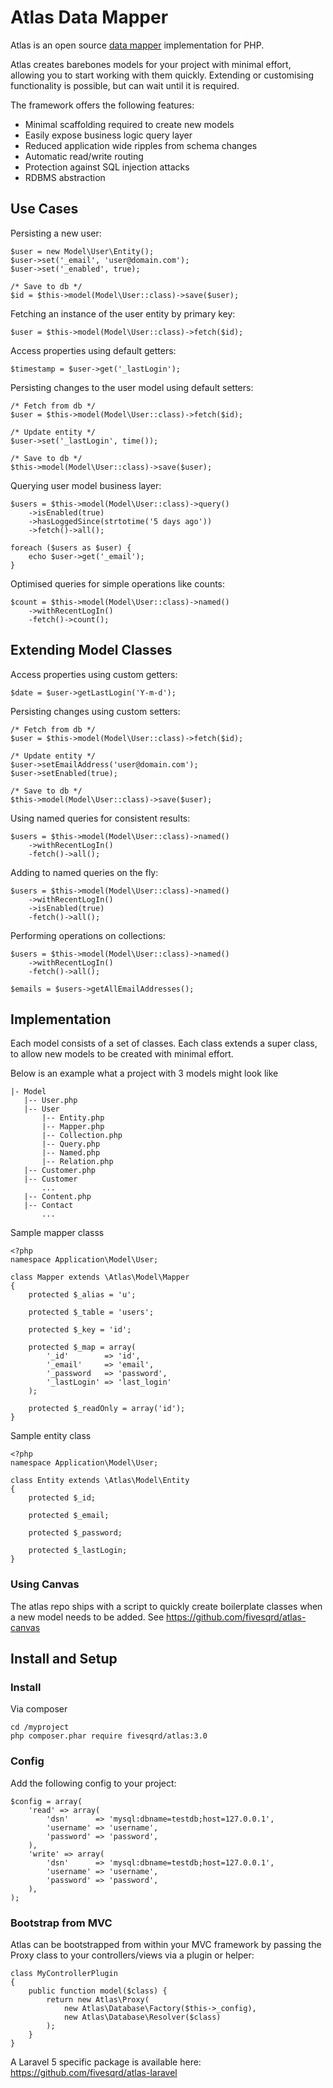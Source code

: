 # Atlas Data Mapper

Atlas is an open source [data mapper](https://en.wikipedia.org/wiki/Data_mapper_pattern) implementation for PHP. 

Atlas creates barebones models for your project with minimal effort, allowing you to start working with them quickly. Extending or customising functionality is possible, but can wait until it is required. 

The framework offers the following features:
- Minimal scaffolding required to create new models
- Easily expose business logic query layer
- Reduced application wide ripples from schema changes
- Automatic read/write routing
- Protection against SQL injection attacks
- RDBMS abstraction

## Use Cases ##
Persisting a new user:
```
$user = new Model\User\Entity();
$user->set('_email', 'user@domain.com');
$user->set('_enabled', true);

/* Save to db */
$id = $this->model(Model\User::class)->save($user);
```

Fetching an instance of the user entity by primary key:
```
$user = $this->model(Model\User::class)->fetch($id);
```

Access properties using default getters:
```
$timestamp = $user->get('_lastLogin');
```

Persisting changes to the user model using default setters:
```
/* Fetch from db */
$user = $this->model(Model\User::class)->fetch($id);

/* Update entity */
$user->set('_lastLogin', time());

/* Save to db */
$this->model(Model\User::class)->save($user);
```

Querying user model business layer:
```
$users = $this->model(Model\User::class)->query()
    ->isEnabled(true)
    ->hasLoggedSince(strtotime('5 days ago'))
    ->fetch()->all();
    
foreach ($users as $user) {
    echo $user->get('_email');
}
```

Optimised queries for simple operations like counts:
```
$count = $this->model(Model\User::class)->named()
    ->withRecentLogIn()
    -fetch()->count();
```

## Extending Model Classes ##

Access properties using custom getters:
```
$date = $user->getLastLogin('Y-m-d');
```

Persisting changes using custom setters:
```
/* Fetch from db */
$user = $this->model(Model\User::class)->fetch($id);

/* Update entity */
$user->setEmailAddress('user@domain.com');
$user->setEnabled(true);

/* Save to db */
$this->model(Model\User::class)->save($user);
```

Using named queries for consistent results:
```
$users = $this->model(Model\User::class)->named()
    ->withRecentLogIn()
    -fetch()->all();
```

Adding to named queries on the fly:
```
$users = $this->model(Model\User::class)->named()
    ->withRecentLogIn()
    ->isEnabled(true)
    -fetch()->all();
```

Performing operations on collections:
```
$users = $this->model(Model\User::class)->named()
    ->withRecentLogIn()
    -fetch()->all();
    
$emails = $users->getAllEmailAddresses();
```

## Implementation ##
Each model consists of a set of classes. Each class extends a super class, to allow
new models to be created with minimal effort. 

Below is an example what a project with 3 models might look like
```
|- Model
   |-- User.php
   |-- User
       |-- Entity.php
       |-- Mapper.php
       |-- Collection.php
       |-- Query.php
       |-- Named.php
       |-- Relation.php
   |-- Customer.php
   |-- Customer
       ...
   |-- Content.php
   |-- Contact
       ...
```

Sample mapper classs 
```
<?php
namespace Application\Model\User;

class Mapper extends \Atlas\Model\Mapper
{
    protected $_alias = 'u';

    protected $_table = 'users';

    protected $_key = 'id';

    protected $_map = array(
        '_id'        => 'id',
        '_email'     => 'email',
        '_password   => 'password',
        '_lastLogin' => 'last_login'
    );

    protected $_readOnly = array('id');
}
```

Sample entity class 
```
<?php
namespace Application\Model\User;

class Entity extends \Atlas\Model\Entity
{
    protected $_id;
    
    protected $_email;
    
    protected $_password;
    
    protected $_lastLogin;
}
```


### Using Canvas ###
The atlas repo ships with a script to quickly create boilerplate classes when a new model needs to be added. See https://github.com/fivesqrd/atlas-canvas


## Install and Setup ##

### Install ###
Via composer
``` 
cd /myproject
php composer.phar require fivesqrd/atlas:3.0 
```

### Config ###
Add the following config to your project:
```
$config = array(
    'read' => array(
        'dsn'      => 'mysql:dbname=testdb;host=127.0.0.1',
        'username' => 'username',
        'password' => 'password',
    ),
    'write' => array(
        'dsn'      => 'mysql:dbname=testdb;host=127.0.0.1',
        'username' => 'username',
        'password' => 'password',
    ),
);
```

### Bootstrap from MVC ###
Atlas can be bootstrapped from within your MVC framework by passing the Proxy class to your controllers/views via a plugin or helper:
```
class MyControllerPlugin
{
    public function model($class) {
        return new Atlas\Proxy(
            new Atlas\Database\Factory($this->_config),
            new Atlas\Database\Resolver($class)
        );
    }
}
```

A Laravel 5 specific package is available here: https://github.com/fivesqrd/atlas-laravel
